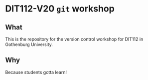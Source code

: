 # DIT112-V20 `git` workshop

## What

This is the repository for the version control workshop for
DIT112 in Gothenburg University.

## Why

Because students gotta learn!
